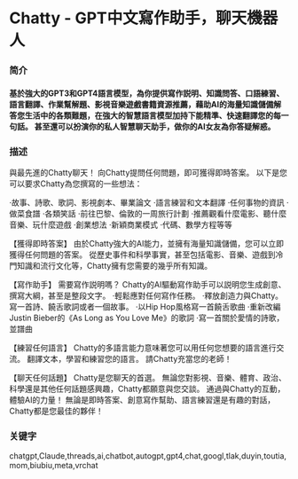 # Chatty - GPT中文寫作助手，聊天機器人

### 简介
#### 基於強大的GPT3和GPT4語言模型，為你提供寫作説明、知識問答、口語練習、語言翻譯、作業幫解題、影視音樂遊戲書籍資源推薦，藉助AI的海量知識儲備解答您生活中的各類難題，在強大的智慧語言模型加持下能精準、快速翻譯您的每一句話。 甚至還可以扮演你的私人智慧聊天助手，做你的AI女友為你答疑解惑。

### 描述
與最先進的Chatty聊天！
向Chatty提問任何問題，即可獲得即時答案。
以下是您可以要求Chatty為您撰寫的一些想法：

·故事、詩歌、歌詞、影視劇本、畢業論文
·語言練習和文本翻譯
·任何事物的資訊
·做菜食譜
·各類笑話
·前往巴黎、倫敦的一周旅行計劃
·推薦觀看什麼電影、聽什麼音樂、玩什麼遊戲
·創業想法
·新穎商業模式
·代碼、數學方程等等

【獲得即時答案】
由於Chatty強大的AI能力，並擁有海量知識儲備，您可以立即獲得任何問題的答案。 從歷史事件和科學事實，甚至包括電影、音樂、遊戲到冷門知識和流行文化等，Chatty擁有您需要的幾乎所有知識。

【寫作助手】
需要寫作説明嗎？ Chatty的AI驅動寫作助手可以説明您生成創意、撰寫大綱，甚至是整段文字。
·輕鬆應對任何寫作任務。
·釋放創造力與Chatty。 寫一首詩、饒舌歌詞或者一個故事。
·以Hip Hop風格寫一首饒舌歌曲
·重新改編Justin Bieber的《As Long as You Love Me》的歌詞
·寫一首關於愛情的詩歌，並譜曲

【練習任何語言】
Chatty的多語言能力意味著您可以用任何您想要的語言進行交流。 翻譯文本，學習和練習您的語言。 請Chatty充當您的老師！

【聊天任何話題】
Chatty是您聊天的首選。 無論您對影視、音樂、體育、政治、科學還是其他任何話題感興趣，Chatty都願意與您交談。
通過與Chatty的互動，體驗AI的力量！ 無論是即時答案、創意寫作幫助、語言練習還是有趣的對話，Chatty都是您最佳的夥伴！

### 关键字
chatgpt,Claude,threads,ai,chatbot,autogpt,gpt4,chat,googl,tlak,duyin,toutia,mom,biubiu,meta,vrchat
